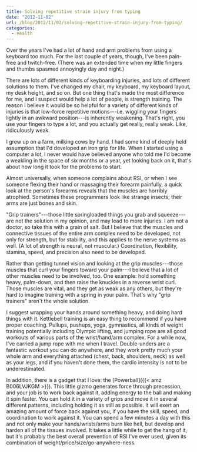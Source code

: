 ```yaml
---
title: Solving repetitive strain injury from typing
date: "2012-11-02"
url: /blog/2012/11/02/solving-repetitive-strain-injury-from-typing/
categories:
  - Health
---
```

Over the years I've had a lot of hand and arm problems from using a keyboard too much. For the last couple of years, though, I've been pain-free and twitch-free. (There was an extended time when my little fingers and thumbs spasmed annoyingly day and night.)

There are lots of different kinds of keyboarding injuries, and lots of different solutions to them. I've changed my chair, my keyboard, my keyboard layout, my desk height, and so on. But one thing that's made the most difference for me, and I suspect would help a lot of people, is strength training. The reason I believe it would be so helpful for a variety of different kinds of injuries is that low-force repetitive motions---i.e. wiggling your fingers lightly in an awkward position---is inherently weakening. That's right, you use your fingers to type a lot, and you actually get really, really weak. Like, ridiculously weak.

I grew up on a farm, milking cows by hand. I had some kind of deeply held assumption that I'd developed an iron grip for life. When I started using a computer a lot, I never would have believed anyone who told me I'd become a weakling in the space of six months or a year, yet looking back on it, that's about how long it took for the problems to start.

Almost universally, when someone complains about RSI, or when I see someone flexing their hand or massaging their forearm painfully, a quick look at the person's forearms reveals that the muscles are horribly atrophied. Sometimes these programmers look like strange insects; their arms are just bones and skin.

"Grip trainers"---those little springloaded things you grab and squeeze---are not the solution in my opinion, and may lead to more injuries. I am not a doctor, so take this with a grain of salt. But I believe that the muscles and connective tissues of the entire arm complex need to be developed, not only for strength, but for stability, and this applies to the nerve systems as well. (A lot of strength is neural, not muscular.) Coordination, flexibility, stamina, speed, and precision also need to be developed.

Rather than getting tunnel vision and looking at the grip muscles---those muscles that curl your fingers toward your palm---I believe that a lot of other muscles need to be involved, too. One example: hold something heavy, palm-down, and then raise the knuckles in a reverse wrist curl. Those muscles are vital, and they get as weak as any others, but they're hard to imagine training with a spring in your palm. That's why "grip trainers" aren't the whole solution.

I suggest wrapping your hands around something heavy, and doing hard things with it. Kettlebell training is an easy thing to recommend if you have proper coaching. Pullups, pushups, yoga, gymnastics, all kinds of weight training potentially including Olympic lifting, and jumping rope are all good workouts of various parts of the wrist/hand/arm complex. For a while now, I've carried a jump rope with me when I travel. Double-unders are a fantastic workout you can do anywhere, and they work pretty much your whole arm and everything attached (chest, back, shoulders, neck) as well as your legs, and if you haven't done them, the cardio intensity is not to be underestimated.

In addition, there is a gadget that I love: the [Powerball]({{< amz B006LVJKGM >}}). This little gizmo generates force through precession, and your job is to work back against it, adding energy to the ball and making it spin faster. You can hold it in a variety of grips and move it in several different patterns, including holding it as still as possible. It will exert an amazing amount of force back against you, if you have the skill, speed, and coordination to work against it. You can spend a few minutes a day with this and not only make your hands/wrists/arms burn like hell, but develop and harden all of the tissues involved. It takes a little while to get the hang of it, but it's probably the best overall prevention of RSI I've ever used, given its combination of weight/price/size/go-anywhere-ness.


